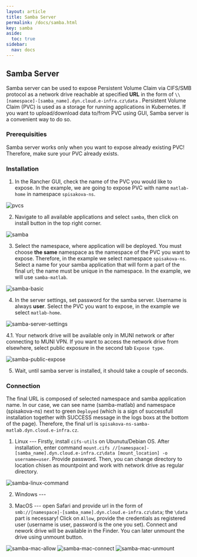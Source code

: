 ```yaml
---                                                                                                                                                                                                        
layout: article                                                                 
title: Samba Server
permalink: /docs/samba.html                                                     
key: samba                                                          
aside:                                                                          
  toc: true                                                                     
sidebar:                                                                        
  nav: docs                                                                     
---  
```


## Samba Server
Samba server can be used to expose Persistent Volume Claim via CIFS/SMB protocol as a network drive reachable at specified **URL** in the form of `\\[namespace]-[samba_name].dyn.cloud.e-infra.cz\data` . Persistent Volume Claim (PVC) is used as a storage for running applications in Kubernetes. If you want to upload/download data to/from PVC using GUI, Samba server is a convenient way to do so.

### Prerequisities
Samba server works only when you want to expose already existing PVC! Therefore, make sure your PVC already exists.

### Installation
1. In the Rancher GUI, check the name of the PVC you would like to expose. In the example, we are going to expose PVC with name `matlab-home` in namespace `spisakova-ns`.

![pvcs](samba-images/pvc.png) 

2. Navigate to all available applications and select `samba`, then click on install button in the top right corner.

![samba](samba-images/charts.png) 

3. Select the namespace, where application will be deployed. You must choose **the same** namespace as the namespace of the PVC you want to expose. Therefore, in the example we select namespace `spisakova-ns`. Select a name for your samba application that will form a part of the final url; the name must be unique in the namespace. In the example, we will use `samba-matlab`.

![samba-basic](samba-images/basic.png) 

4. In the server settings, set password for the samba server. Username is always **user**. Select the PVC you want to expose, in the example we select `matlab-home`.

![samba-server-settings](samba-images/serversettings.png)

4.1. Your network drive will be available only in MUNI network or after connecting to MUNI VPN. If you want to access the network drive from elsewhere, select public exposure in the second tab `Expose type`. 

![samba-public-expose](samba-images/expose.png)

5. Wait, until samba server is installed, it should take a couple of seconds. 

### Connection
The final URL is composed of selected namespace and samba application name. In our case, we can see name (samba-matlab) and namespace (spisakova-ns) next to green `Deployed` (which is a sign of successfull installation together with SUCCESS message in the logs boxs at the bottom of the page). Therefore, the final url is `spisakova-ns-samba-matlab.dyn.cloud.e-infra.cz`. 


1. Linux --- Firstly, install `cifs-utils` on Ubunutu/Debian OS. After installation,  enter command `mount.cifs //[namespace]-[samba_name].dyn.cloud.e-infra.cz\data [mount_location] -o username=user`. Provide password. Then, you can change directory to location chisen as mountpoint and work with network drive as regular directory. 

![samba-linux-command](samba-images/linux-command.png)

2. Windows ---

3. MacOS --- open Safari and provide url in the form of `smb://[namespace]-[samba_name].dyn.cloud.e-infra.cz\data`; the `\data` part is necessary!  Click on `Allow`, provide the credentials as registered user (username is user, password is the one you set). Connect and nework drive will be available in the Finder. You can later unmount the drive using unmount button. 


![samba-mac-allow](samba-images/mac-allow.png)
![samba-mac-connect](samba-images/mac-connect.png)
![samba-mac-unmount](samba-images/mac-unmount.png)

